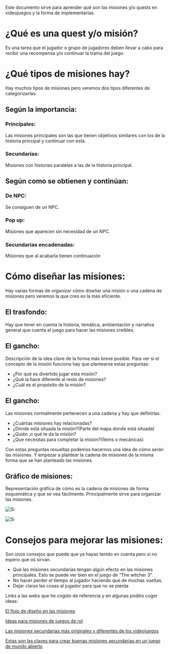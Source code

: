 
Este documento sirve para aprender qué son las misiones y/o quests en videojuegos y la forma de implementarlas.

# ¿Qué es una quest y/o misión?

Es una tarea que el jugador o grupo de jugadores deben llevar a cabo para recibir una recompensa y/o continuar la trama del juego.

# ¿Qué tipos de misiones hay?

Hay muchos tipos de misiones pero veremos dos tipos diferentes de categorizarlas:

## Según la importancia:

### Principales:

 Las misiones principales son las que tienen objetivos similares con los de la historia principal y continuar con esta.

### Secundarias:

Misiones con historias paralelas a las de la historia principal.

## Según como se obtienen y continúan:

### De NPC:

Se consiguen de un NPC.

### Pop up:

Misiones que aparecen sin necesidad de un NPC.

### Secundarias encadenadas: 

Misiones que al acabarla tienen continuación

# Cómo diseñar las misiones:

Hay varias formas de organizar cómo diseñar una misión o una cadena de misiones pero veremos la que creo es la más eficiente.

## El trasfondo:

Hay que tener en cuenta la historia, temática, ambientación y  narrativa general que cuenta el juego para hacer las misiones creíbles.

## El gancho:

Descripción de la idea clave de la forma más breve posible. 
Para ver si el concepto de la misión funciona hay que plantearse estas preguntas:

- ¿Por qué es divertido jugar esta misión?
- ¿Qué la hace diferente al resto de misiones?
- ¿Cuál es el propósito de la misión?

## El gancho:

Las misiones normalmente pertenecen a una cadena y hay que definirlas.

- ¿Cuántas misiones hay relacionadas?
- ¿Dónde está situada la misión?(Parte del mapa donde está situada)
- ¿Quién ,o qué te da la misión?
- ¿Que necesitas para completar la misión?(Ítems o mecánicas)

Con estas preguntas resueltas podemos hacernos una idea de cómo serán las misiones. Y empezar a plantear la cadena de misiones de la misma forma que se han planteado las misiones.

## Gráfico de misiones:

Representación gráfica de cómo es la cadena de misiones de forma esquemática y que se vea fácilmente. Principalmente sirve para organizar las misiones.

![Si](https://cdn.discordapp.com/attachments/865887682718466049/948274697680846948/Contenido.jpg)

![Si](https://cdn.discordapp.com/attachments/865887682718466049/948274697924145172/Esquema.jpg)

# Consejos para mejorar las misiones:

Son unos consejos que puede que ya hayas tenido en cuenta pero si no espero que os sirvan.

- Que las misiones secundarias tengan algún efecto en las misiones principales. Esto se puede ver bien en el juego de “The witcher 3”.
- No hacer perder el tiempo al jugador haciendo que de muchas vueltas.
- Dejar claras las cosas al jugador para que no se pierda






Links a las webs que he cogido de referencia y en algunas podéis coger ideas:

[El flujo de diseño en las misiones](https://www.alaluzdeunabombilla.com/2020/07/07/el-flujo-de-diseno-en-las-misiones/)

[Ideas para misiones de juegos de rol](https://www.ehowenespanol.com/ideas-para-misiones-de-juegos-de-rol_13127111/)

[Las misiones secundarias más originales y diferentes de los videojuegos](https://www.hobbyconsolas.com/reportajes/misiones-secundarias-originales-diferentes-videojuegos-920531)

[Estas son las claves para crear buenas misiones secundarias en un juego de mundo abierto](https://www.3djuegos.com/juegos/articulos/2374/0/estas-son-las-claves-para-crear-buenas-misiones-secundarias-en-un-juego-de-mundo-abierto/)







